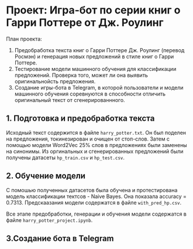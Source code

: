 # Проект: Игра-бот по серии книг о Гарри Поттере от Дж. Роулинг


План проекта:
1. Предобработка текста книг о Гарри Поттере Дж. Роулинг (перевод Росмэн) и генерация новых предложений в стиле книг о Гарри Поттере.
2. Тестирование модели машинного обучения для классификации предложений. Проверка того, может ли она выявить оригинальнойсть предложения.
3. Создание игры-бота в Telegram, в которой пользователи и модели машинного обучения соревнуются в способности отличить оригинальный текст от сгенерированнного.

## 1. Подготовка и предобработка текста 
Исходный текст содержится в файле `harry_potter.txt`. Он был поделен на предложения, токинезирован и очищен от стоп-слов. Затем с помощью модели Word2Vec 25% слов в предложениях были заменены на синонимы. Из оргинальных и сгенерированных предложений были получены датасеты `hp_train.csv` и `hp_test.csv`.

## 2. Обучение модели 
С помошью полученных датасетов была обучена и протестирована модель классификации тектсов - Naive Bayes. Она показала accuracy = 0.7313. 
Предскаазания модели содержатся в файле `with_pred_hp.csv`.

Все этапе предобработки, генерации и обучения модели содержатся в файле `harry_potter_project.ipynb`.

## 3.Создание бота в Telegram


